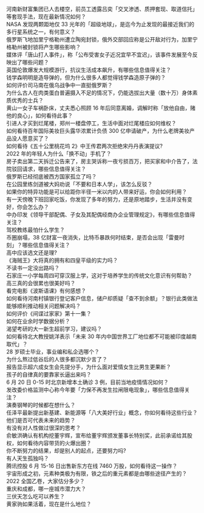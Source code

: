 河南新财富集团已人去楼空，前员工透露吕奕「交叉渗透、质押套现、取道信托」等套现手法，现在最新情况如何？  
NASA 发现两颗距地仅 33 光年的「超级地球」，是迄今为止发现的最接近我们的多行星系统之一，有何意义？  
俄罗斯飞地加里宁格勒州遭立陶宛封锁，俄外交部回应称是公开敌对行为，加里宁格勒州被封锁将产生哪些影响？  
媒体评「唐山打人事件」，称「公布受害女子近况宜早不宜迟」，该事件发展至今反映出了哪些问题？  
英国伦敦爆发大规模游行，抗议生活成本飙升，有哪些信息值得关注？  
钱学森明明是造导弹的，但为什么很多人都觉得钱学森造原子弹的？  
如何评价司马南在俄乌战争中一直挺俄罗斯？  
为什么古人在肉类蛋白普遍摄入不足的情况下，仍能选拔出大量（数十万）身体素质优秀的士兵？  
黄山一女子车祸卧床，丈夫悉心照顾 16 年后同意离婚，调解时称「放他自由，赌他的良心」，如何看待此事？  
引进人才买到烂尾楼，郑州一楼盘停工，生活中面对烂尾楼应如何维权？  
如何看待百年国际美妆巨头露华浓累计负债 300 亿申请破产，为什么老牌美妆产品没人愿意买了？  
如何看待《五十公里桃花坞 2》中王传君两次拒绝宋丹丹表演提议?  
2022 年的年轻人为什么「换不动」手机了？  
房子卖出第二天拆迁公告来了，房主哭诉称一夜亏损百万，把买家和中介告了，法院驳回请求，哪些信息值得关注？  
俄罗斯已经彻底被西方国家孤立了吗？  
在公园里练剑道被大妈劝说「不要和日本人学」，该怎么反驳？  
如果你的特异功能是可以给距你半径一米以内的人带来好运，你会如何利用？  
有一天傍晚下班回家吃饭，你发现了多年的努力，还是原地踏步，生活并没有变好，你会怎么办？  
中办印发《领导干部配偶、子女及其配偶经商办企业管理规定》，有哪些信息值得关注？  
驾校教练最怕什么学生？  
币圈崩塌，38 亿财富一夜消失，比特币暴跌何时结束，是否会出现「雷曼时刻」？哪些信息值得关注？  
高中应该选文还是理?  
《海贼王》大将真的拥有和四皇平级的实力吗？  
不读书一定没出路吗？  
石家庄一小学每周四可穿汉服上学，这对于培养学生的传统文化意识有何帮助？  
高三真的会很累也很美好吗？  
看完电影《波斯语课》有何感想？  
如何看待河南村镇银行登记客户信息，储户却质疑「查不到余额」？银行此类做法能够顺利推动相关问题解决吗？  
如何评价《间谍过家家》第十一集？  
如何在业余时学数据分析？  
渴望考研的大一新生超前学习，建议吗？  
如何看待北大教授姚洋表示「未来 30 年内中国世界工厂地位都不可能被印度越南取代」？  
28 岁硕士毕业，事业编和私企选哪个？  
为什么熬过低谷后的人很多都沉默少言了？  
报告显示超六成女生会先提分手，为什么面对爱情女生比男生更果断？  
孩子的自律真的要靠家长逼出来吗？  
6 月 20 日 0-15 时北京新增本土确诊 3 例，目前当地疫情情况如何？  
发改委价格监测中心称今年要「力保不再发生拉闸限电现象」，哪些信息值得关注？  
演奏钢琴的时候都在想什么？  
任泽平最新提出新基建、新能源等「八大美好行业」概念，你如何看待这些行业？他们是否可代表未来的趋势？  
有没有对人性做过很深的思考？  
俞敏洪确认有机构挖董宇辉，宣布给董宇辉颁发董事长特别奖，此前承诺给其股权，如何看待内容带货的火爆出圈？  
你不断努力的结果，却是别人的起点，还要努力吗?  
有人天生孤独吗？  
腾讯控股 6 月 15-16 日出售新东方在线 7460 万股，如何看待这一操作？  
宇宙形成之初，元素种类极为有限，铁之后的重元素都是由哪些途径产生的？  
2022 全国乙卷，大家估分多少？  
重庆和成都，哪一座城市潜力大？  
三伏天怎么吃可以养生？  
黄家驹如果活着，现在是什么地位？  
